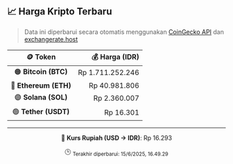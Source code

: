 

<!-- HARGA_KRIPTO -->
## 📈 Harga Kripto Terbaru

> Data ini diperbarui secara otomatis menggunakan [CoinGecko API](https://www.coingecko.com/) dan [exchangerate.host](https://exchangerate.host/)

<div align="center">

| 🪙 Token | 💰 Harga (IDR) |
|:------:|---------------:|
| 🟠 **Bitcoin (BTC)**   | Rp 1.711.252.246 |
| 🔵 **Ethereum (ETH)**  | Rp 40.981.806 |
| 🟣 **Solana (SOL)**    | Rp 2.360.007 |
| 🟢 **Tether (USDT)**   | Rp 16.301 |

---

💱 **Kurs Rupiah (USD → IDR)**: Rp 16.293

🕒 <sub>Terakhir diperbarui: 15/6/2025, 16.49.29</sub>

</div>
<!-- /HARGA_KRIPTO -->
